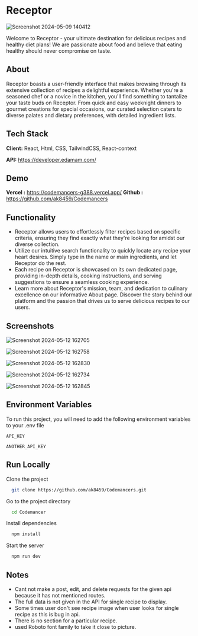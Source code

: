 
# Receptor  
![Screenshot 2024-05-09 140412](https://github.com/ak8459/Codemancers/assets/87300147/ffe0f525-22fb-44a2-a891-b6e3b4e44fd4)


Welcome to Receptor - your ultimate destination for delicious recipes and healthy diet plans! We are passionate about food and believe that eating healthy should never compromise on taste.

## About
Receptor boasts a user-friendly interface that makes browsing through its extensive collection of recipes a delightful experience. Whether you're a seasoned chef or a novice in the kitchen, you'll find something to tantalize your taste buds on Receptor. From quick and easy weeknight dinners to gourmet creations for special occasions, our curated selection caters to diverse palates and dietary preferences, with detailed ingredient lists.



## Tech Stack

**Client:** React, Html, CSS, TailwindCSS, React-context

**API:**  https://developer.edamam.com/


## Demo
**Vercel :** https://codemancers-g388.vercel.app/
**Github :** https://github.com/ak8459/Codemancers


## Functionality

- Receptor allows users to effortlessly filter recipes based on specific criteria, ensuring they find exactly what they're looking for amidst our diverse collection.
- Utilize our intuitive search functionality to quickly locate any recipe your heart desires. Simply type in the name or main ingredients, and let Receptor do the rest.
- Each recipe on Receptor is showcased on its own dedicated page, providing in-depth details, cooking instructions, and serving suggestions to ensure a seamless cooking experience.
- Learn more about Receptor's mission, team, and dedication to culinary excellence on our informative About page. Discover the story behind our platform and the passion that drives us to serve delicious recipes to our users.
## Screenshots

![Screenshot 2024-05-12 162705](https://github.com/ak8459/Codemancers/assets/87300147/f6ac4330-38a3-43c7-9131-92697ac2aea2)

![Screenshot 2024-05-12 162758](https://github.com/ak8459/Codemancers/assets/87300147/875fb01c-b4b0-41d3-8418-fcc9a2ede6d7)

![Screenshot 2024-05-12 162830](https://github.com/ak8459/Codemancers/assets/87300147/74d8a1c8-31b3-49d3-be11-f781ed90fdea)

![Screenshot 2024-05-12 162734](https://github.com/ak8459/Codemancers/assets/87300147/92aca01b-db63-4c16-a068-e518ea2d1b41)

![Screenshot 2024-05-12 162845](https://github.com/ak8459/Codemancers/assets/87300147/5da4cd1b-f7e6-49d9-90d7-4fdf0777afd0)

## Environment Variables
To run this project, you will need to add the following environment variables to your .env file

`API_KEY`

`ANOTHER_API_KEY`


## Run Locally

Clone the project

```bash
  git clone https://github.com/ak8459/Codemancers.git
```

Go to the project directory

```bash
  cd Codemancer
```

Install dependencies

```bash
  npm install
```

Start the server

```bash
  npm run dev
```

## Notes 

- Cant not make a post, edit, and delete requests for the given api because it has not mentioned routes.
- The full data is not given in the API for single recipe to display.
- Some times user don't see recipe image when user looks for single recipe as this is bug in api.
- There is no section for a particular recipe.
- used Roboto font family to take it close to picture.


